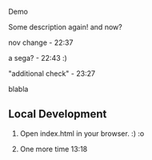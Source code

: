  Demo
 
 Some description again!
 and now?


 nov change - 22:37


 a sega? - 22:43 :)


 "additional check" - 23:27

 blabla

 ## Local Development
 
 1. Open index.html in your browser. :) :o

 2. One more time 13:18